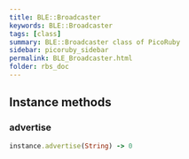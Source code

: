 ```yaml
---
title: BLE::Broadcaster
keywords: BLE::Broadcaster
tags: [class]
summary: BLE::Broadcaster class of PicoRuby
sidebar: picoruby_sidebar
permalink: BLE_Broadcaster.html
folder: rbs_doc
---
```

## Instance methods
### advertise

```ruby
instance.advertise(String) -> 0
```
